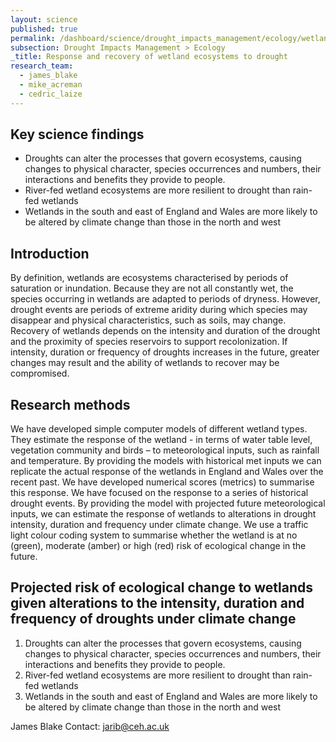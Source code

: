```yaml
---
layout: science
published: true
permalink: /dashboard/science/drought_impacts_management/ecology/wetlands/
subsection: Drought Impacts Management > Ecology
_title: Response and recovery of wetland ecosystems to drought
research_team:
  - james_blake
  - mike_acreman
  - cedric_laize
---
```


## Key science findings

* Droughts can alter the processes that govern ecosystems, causing changes to physical character, species occurrences and numbers, their interactions and benefits they provide to people.
* River-fed wetland ecosystems are more resilient to drought than rain-fed wetlands
* Wetlands in the south and east of England and Wales are more likely to be altered by climate change than those in the north and west

## Introduction

By definition, wetlands are ecosystems characterised by periods of saturation or inundation. Because they are not all constantly wet, the species occurring in wetlands are adapted to periods of dryness. However, drought events are periods of extreme aridity during which species may disappear and physical characteristics, such as soils, may change. Recovery of wetlands depends on the intensity and duration of the drought and the proximity of species reservoirs to support recolonization. If intensity, duration or frequency of droughts increases in the future, greater changes may result and the ability of wetlands to recover may be compromised.

## Research methods

We have developed simple computer models of different wetland types. They estimate the response of the wetland - in terms of water table level, vegetation community and birds – to meteorological inputs, such as rainfall and temperature. By providing the models with historical met inputs we can replicate the actual response of the wetlands in England and Wales over the recent past. We have developed numerical scores (metrics) to summarise this response. We have focused on the response to a series of historical drought events. By providing the model with projected future meteorological inputs, we can estimate the response of wetlands to alterations in drought intensity, duration and frequency under climate change. We use a traffic light colour coding system to summarise whether the wetland is at no (green), moderate (amber) or high (red) risk of ecological change in the future.

## Projected risk of ecological change to wetlands given alterations to the intensity, duration and frequency of droughts under climate change

1. Droughts can alter the processes that govern ecosystems, causing changes to physical character, species occurrences and numbers, their interactions and benefits they provide to people.
2. River-fed wetland ecosystems are more resilient to drought than rain-fed wetlands
3. Wetlands in the south and east of England and Wales are more likely to be altered by climate change than those in the north and west

<!--
{% include 
	image.html 
	image="Mike1.jpg" 
	caption="Projected risk of ecological change to wetlands given alterations to the intensity, duration and frequency of droughts under climate change." 
%}
-->

James Blake Contact: jarib@ceh.ac.uk
